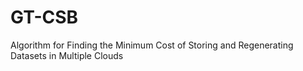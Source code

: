 # GT-CSB
Algorithm for Finding the Minimum Cost of Storing and Regenerating Datasets in Multiple Clouds
